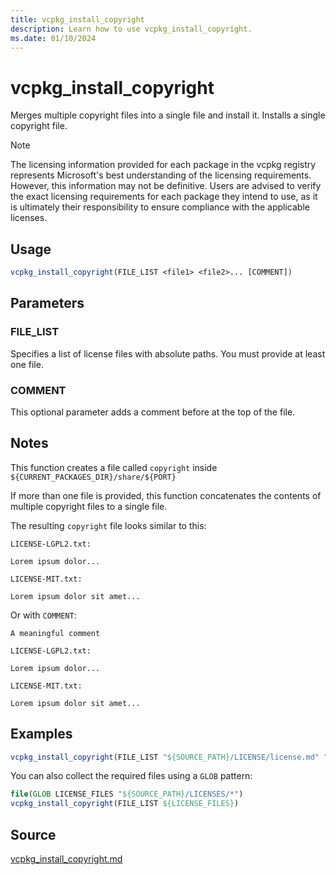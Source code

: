 ```yaml
---
title: vcpkg_install_copyright
description: Learn how to use vcpkg_install_copyright.
ms.date: 01/10/2024
---
```

# vcpkg_install_copyright

Merges multiple copyright files into a single file and install it.
Installs a single copyright file.

>[!NOTE]
> The licensing information provided for each package in the vcpkg registry represents Microsoft's best understanding of the licensing requirements. However, this information may not be definitive. Users are advised to verify the exact licensing requirements for each package they intend to use, as it is ultimately their responsibility to ensure compliance with the applicable licenses.

## Usage

```cmake
vcpkg_install_copyright(FILE_LIST <file1> <file2>... [COMMENT])
```

## Parameters

### FILE_LIST

Specifies a list of license files with absolute paths. You must provide at least one file.

### COMMENT

This optional parameter adds a comment before at the top of the file. 

## Notes

This function creates a file called `copyright` inside `${CURRENT_PACKAGES_DIR}/share/${PORT}`

If more than one file is provided, this function concatenates the contents of multiple copyright files to a single file.

The resulting `copyright` file looks similar to this:

```
LICENSE-LGPL2.txt:

Lorem ipsum dolor...

LICENSE-MIT.txt:

Lorem ipsum dolor sit amet...
```

Or with `COMMENT`:

```
A meaningful comment

LICENSE-LGPL2.txt:

Lorem ipsum dolor...

LICENSE-MIT.txt:

Lorem ipsum dolor sit amet...
```

## Examples

```cmake
vcpkg_install_copyright(FILE_LIST "${SOURCE_PATH}/LICENSE/license.md" "${SOURCE_PATH}/LICENSE/license_gpl.md" COMMENT "This is a comment")
```

You can also collect the required files using a `GLOB` pattern:

```cmake
file(GLOB LICENSE_FILES "${SOURCE_PATH}/LICENSES/*")
vcpkg_install_copyright(FILE_LIST ${LICENSE_FILES})
```

## Source

[vcpkg_install_copyright.md](https://github.com/Microsoft/vcpkg/blob/master/scripts/cmake/vcpkg_install_copyright.cmake)
